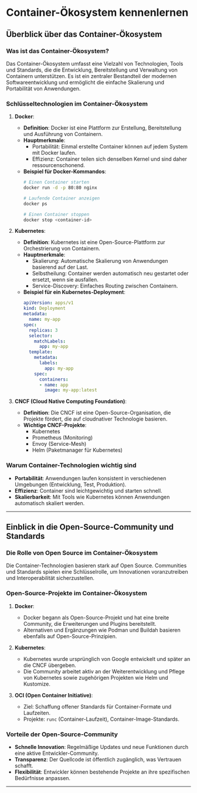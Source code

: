 
# Container-Ökosystem kennenlernen
## Überblick über das Container-Ökosystem

### Was ist das Container-Ökosystem?

Das Container-Ökosystem umfasst eine Vielzahl von Technologien, Tools und Standards, die die Entwicklung, Bereitstellung und Verwaltung von Containern unterstützen. Es ist ein zentraler Bestandteil der modernen Softwareentwicklung und ermöglicht die einfache Skalierung und Portabilität von Anwendungen.

### Schlüsseltechnologien im Container-Ökosystem

1. **Docker**:
   - **Definition**: Docker ist eine Plattform zur Erstellung, Bereitstellung und Ausführung von Containern.
   - **Hauptmerkmale**:
     - Portabilität: Einmal erstellte Container können auf jedem System mit Docker laufen.
     - Effizienz: Container teilen sich denselben Kernel und sind daher ressourcenschonend.
   - **Beispiel für Docker-Kommandos**:
     ```bash
     # Einen Container starten
     docker run -d -p 80:80 nginx

     # Laufende Container anzeigen
     docker ps

     # Einen Container stoppen
     docker stop <container-id>
     ```

2. **Kubernetes**:
   - **Definition**: Kubernetes ist eine Open-Source-Plattform zur Orchestrierung von Containern.
   - **Hauptmerkmale**:
     - Skalierung: Automatische Skalierung von Anwendungen basierend auf der Last.
     - Selbstheilung: Container werden automatisch neu gestartet oder ersetzt, wenn sie ausfallen.
     - Service-Discovery: Einfaches Routing zwischen Containern.
   - **Beispiel für ein Kubernetes-Deployment**:
     ```yaml
     apiVersion: apps/v1
     kind: Deployment
     metadata:
       name: my-app
     spec:
       replicas: 3
       selector:
         matchLabels:
           app: my-app
       template:
         metadata:
           labels:
             app: my-app
         spec:
           containers:
           - name: app
             image: my-app:latest
     ```

3. **CNCF (Cloud Native Computing Foundation)**:
   - **Definition**: Die CNCF ist eine Open-Source-Organisation, die Projekte fördert, die auf cloudnativer Technologie basieren.
   - **Wichtige CNCF-Projekte**:
     - Kubernetes
     - Prometheus (Monitoring)
     - Envoy (Service-Mesh)
     - Helm (Paketmanager für Kubernetes)

### Warum Container-Technologien wichtig sind
- **Portabilität**: Anwendungen laufen konsistent in verschiedenen Umgebungen (Entwicklung, Test, Produktion).
- **Effizienz**: Container sind leichtgewichtig und starten schnell.
- **Skalierbarkeit**: Mit Tools wie Kubernetes können Anwendungen automatisch skaliert werden.

---

## Einblick in die Open-Source-Community und Standards

### Die Rolle von Open Source im Container-Ökosystem
Die Container-Technologien basieren stark auf Open Source. Communities und Standards spielen eine Schlüsselrolle, um Innovationen voranzutreiben und Interoperabilität sicherzustellen.

### Open-Source-Projekte im Container-Ökosystem
1. **Docker**:
   - Docker begann als Open-Source-Projekt und hat eine breite Community, die Erweiterungen und Plugins bereitstellt.
   - Alternativen und Ergänzungen wie Podman und Buildah basieren ebenfalls auf Open-Source-Prinzipien.

2. **Kubernetes**:
   - Kubernetes wurde ursprünglich von Google entwickelt und später an die CNCF übergeben.
   - Die Community arbeitet aktiv an der Weiterentwicklung und Pflege von Kubernetes sowie zugehörigen Projekten wie Helm und Kustomize.

3. **OCI (Open Container Initiative)**:
   - Ziel: Schaffung offener Standards für Container-Formate und Laufzeiten.
   - Projekte: `runc` (Container-Laufzeit), Container-Image-Standards.

### Vorteile der Open-Source-Community
- **Schnelle Innovation**: Regelmäßige Updates und neue Funktionen durch eine aktive Entwickler-Community.
- **Transparenz**: Der Quellcode ist öffentlich zugänglich, was Vertrauen schafft.
- **Flexibilität**: Entwickler können bestehende Projekte an ihre spezifischen Bedürfnisse anpassen.

---